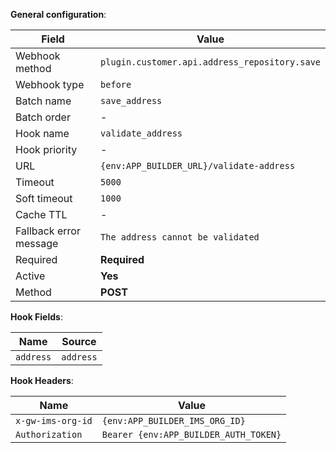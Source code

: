 **General configuration**:

Field | Value
--- | ---
Webhook method | `plugin.customer.api.address_repository.save`
Webhook type | `before`
Batch name | `save_address`
Batch order | -
Hook name | `validate_address`
Hook priority | -
URL | `{env:APP_BUILDER_URL}/validate-address`
Timeout | `5000`
Soft timeout | `1000`
Cache TTL | -
Fallback error message | `The address cannot be validated`
Required | **Required**
Active | **Yes**
Method | **POST**

**Hook Fields**:

Name | Source
--- | ---
`address` | `address`

**Hook Headers**:

Name | Value
--- | ---
`x-gw-ims-org-id` | `{env:APP_BUILDER_IMS_ORG_ID}`
`Authorization` | `Bearer {env:APP_BUILDER_AUTH_TOKEN}`
